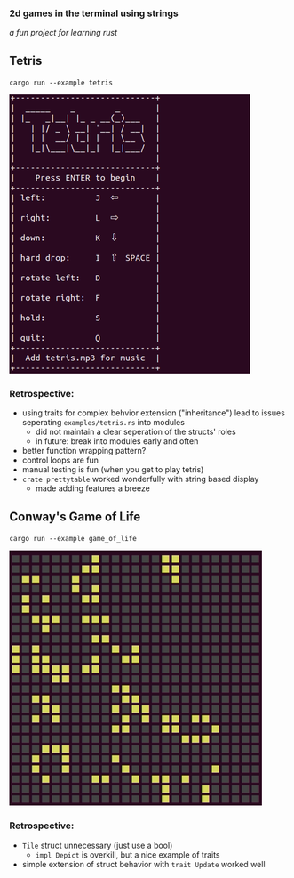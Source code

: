 ### 2d games in the terminal using strings

*a fun project for learning rust*

## Tetris
`cargo run --example tetris`

![](examples/tetris_demo.gif)

### Retrospective:
* using traits for complex behvior extension ("inheritance") lead to issues seperating `examples/tetris.rs` into modules
  * did not maintain a clear seperation of the structs' roles
  * in future: break into modules early and often
* better function wrapping pattern?
* control loops are fun
* manual testing is fun (when you get to play tetris)
* `crate prettytable` worked wonderfully with string based display
  * made adding features a breeze

## Conway's Game of Life
`cargo run --example game_of_life`

![](examples/game_of_life_demo.gif)

### Retrospective:
* `Tile` struct unnecessary (just use a bool)
  * `impl Depict` is overkill, but a nice example of traits
* simple extension of struct behavior with `trait Update` worked well
